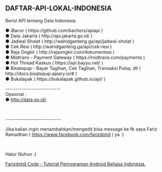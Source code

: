 <h2><strong>DAFTAR-API-LOKAL-INDONESIA</strong></h2>
<p>Berisi API tentang Data Indonesia.</p>
<p>● iBacor ( https://github.com/bachors/apiapi )<br />● Data Jakarta ( http://api.jakarta.go.id/ )<br />● Jadwal Sholat ( http://wahidganteng.ga/api/jadwal-sholat )<br />● Cek Resi ( http://wahidganteng.ga/api/cek-resi )<br />● Raja Ongkir ( http://rajaongkir.com/dokumentasi )<br />● Midtrans - Payment Gateway ( https://midtrans.com/payments )<br />● Hot Thread Kaskus ( https://api.bayyu.net/ )<br />● Bisatopup - Bayar Tagihan, Cek Tagihan, Transaksi Pulsa, dll ( http://docs.bisatopup.apiary.io/# )<br />● Bukalapak ( https://bukalapak.github.io/api/ )</p>
<p>---------------------------<br />Opsional :<br />● <a href="http://data.go.id/">http://data.go.id/</a></p>
<p>&nbsp;</p>
<p>---------------------------</p>
<p>Jika kalian ingin menambahkan/mengedit bisa message ke fb saya Fariz Ramadhan (&nbsp;<a href="https://www.facebook.com/farizdotid">https://www.facebook.com/farizdotid</a>&nbsp;) ya :)</p>
<p>&nbsp;</p>
<p>Hatur Nuhun :)&nbsp;</p>
<p><a title="Farizdotid Code - Tutorial Pemograman Android Bahasa Indonesia." href="https://farizdotid.com/">Farizdotid Code - Tutorial Pemograman Android Bahasa Indonesia.</a></p>
